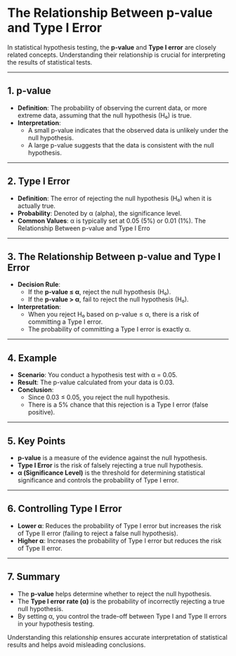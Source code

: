 # The Relationship Between p-value and Type I Error

In statistical hypothesis testing, the **p-value** and **Type I error** are closely related concepts. Understanding their relationship is crucial for interpreting the results of statistical tests.

---

## 1. **p-value**
- **Definition**: The probability of observing the current data, or more extreme data, assuming that the null hypothesis (H₀) is true.
- **Interpretation**:
  - A small p-value indicates that the observed data is unlikely under the null hypothesis.
  - A large p-value suggests that the data is consistent with the null hypothesis.

---

## 2. **Type I Error**
- **Definition**: The error of rejecting the null hypothesis (H₀) when it is actually true.
- **Probability**: Denoted by α (alpha), the significance level.
- **Common Values**: α is typically set at 0.05 (5%) or 0.01 (1%).
The Relationship Between p-value and Type I Erro
---

## 3. **The Relationship Between p-value and Type I Error**
- **Decision Rule**:
  - If the **p-value ≤ α**, reject the null hypothesis (H₀).
  - If the **p-value > α**, fail to reject the null hypothesis (H₀).
- **Interpretation**:
  - When you reject H₀ based on p-value ≤ α, there is a risk of committing a Type I error.
  - The probability of committing a Type I error is exactly α.

---

## 4. **Example**
- **Scenario**: You conduct a hypothesis test with α = 0.05.
- **Result**: The p-value calculated from your data is 0.03.
- **Conclusion**:
  - Since 0.03 ≤ 0.05, you reject the null hypothesis.
  - There is a 5% chance that this rejection is a Type I error (false positive).

---

## 5. **Key Points**
- **p-value** is a measure of the evidence against the null hypothesis.
- **Type I Error** is the risk of falsely rejecting a true null hypothesis.
- **α (Significance Level)** is the threshold for determining statistical significance and controls the probability of Type I error.

---

## 6. **Controlling Type I Error**
- **Lower α**: Reduces the probability of Type I error but increases the risk of Type II error (failing to reject a false null hypothesis).
- **Higher α**: Increases the probability of Type I error but reduces the risk of Type II error.

---

## 7. **Summary**
- The **p-value** helps determine whether to reject the null hypothesis.
- The **Type I error rate (α)** is the probability of incorrectly rejecting a true null hypothesis.
- By setting α, you control the trade-off between Type I and Type II errors in your hypothesis testing.

Understanding this relationship ensures accurate interpretation of statistical results and helps avoid misleading conclusions.